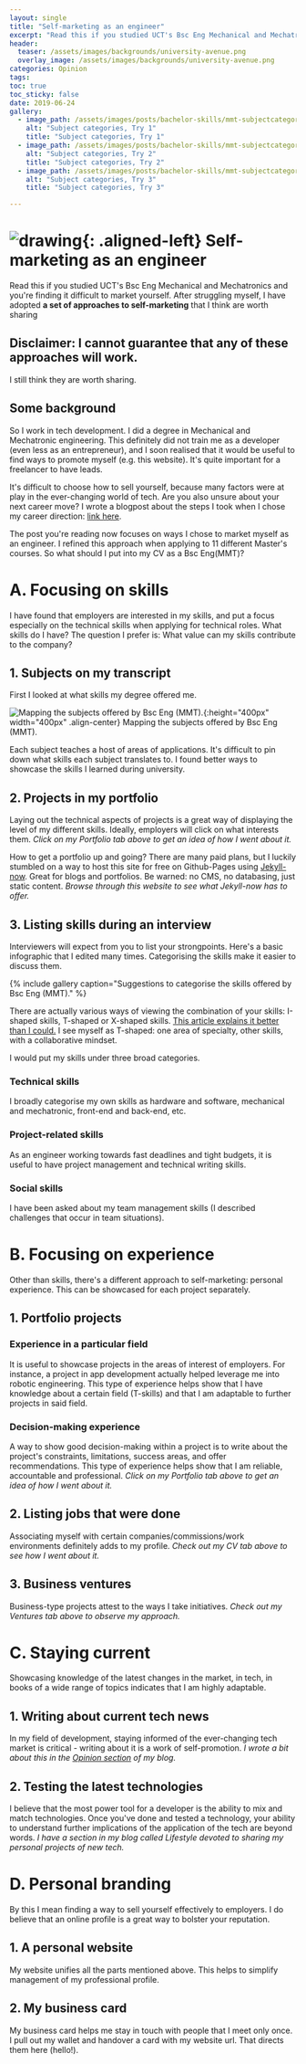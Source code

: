 ```yaml
---
layout: single
title: "Self-marketing as an engineer"
excerpt: "Read this if you studied UCT's Bsc Eng Mechanical and Mechatronics and you're finding it difficult to market yourself."
header:
  teaser: /assets/images/backgrounds/university-avenue.png
  overlay_image: /assets/images/backgrounds/university-avenue.png
categories: Opinion
tags:
toc: true
toc_sticky: false
date: 2019-06-24
gallery:
  - image_path: /assets/images/posts/bachelor-skills/mmt-subjectcategories1.png
    alt: "Subject categories, Try 1"
    title: "Subject categories, Try 1"
  - image_path: /assets/images/posts/bachelor-skills/mmt-subjectcategories2.png
    alt: "Subject categories, Try 2"
    title: "Subject categories, Try 2"
  - image_path: /assets/images/posts/bachelor-skills/mmt-subjectcategories3.png
    alt: "Subject categories, Try 3"
    title: "Subject categories, Try 3"

---
```

# ![drawing](/assets/images/favicon.jpg){: .aligned-left} Self-marketing as an engineer

Read this if you studied UCT's Bsc Eng Mechanical and Mechatronics and you're finding it difficult to market yourself. After struggling myself, I have adopted **a set of approaches to self-marketing** that I think are worth sharing

## Disclaimer: I cannot guarantee that any of these approaches will work.
I still think they are worth sharing.

## Some background

So I work in tech development. I did a degree in Mechanical and Mechatronic engineering. This definitely did not train me as a developer (even less as an entrepreneur), and I soon realised that it would be useful to find ways to promote myself (e.g. this website). It's quite important for a freelancer to have leads.

It's difficult to choose how to sell yourself, because many factors were at play in the ever-changing world of tech. Are you also unsure about your next career move? I wrote a blogpost about the steps I took when I chose my career direction: [link here](https://thomascarstens.github.io/opinion/choice-of-master's/).

The post you're reading now focuses on ways I chose to market myself as an engineer. I refined this approach when applying to 11 different Master's courses. So what should I put into my CV as a Bsc Eng(MMT)?

# A. Focusing on skills
I have found that employers are interested in my skills, and put a focus especially on the technical skills when applying for technical roles. What skills do I have? The question I prefer is: What value can my skills contribute to the company?

## 1. Subjects on my transcript
First I looked at what skills my degree offered me.

![Mapping the subjects offered by Bsc Eng (MMT).](/assets/images/posts/bachelor-skills/mmt-subjectmap.png){:height="400px" width="400px" .align-center}
Mapping the subjects offered by Bsc Eng (MMT).

Each subject teaches a host of areas of applications. It's difficult to pin down what skills each subject translates to. I found better ways to showcase the skills I learned during university.

## 2. Projects in my portfolio
Laying out the technical aspects of projects is a great way of displaying the level of my different skills. Ideally, employers will click on what interests them. _Click on my Portfolio tab above to get an idea of how I went about it._

How to get a portfolio up and going? There are many paid plans, but I luckily stumbled on a way to host this site for free on Github-Pages using [Jekyll-now](https://github.com/barryclark/jekyll-now). Great for blogs and portfolios. Be warned: no CMS, no databasing, just static content. _Browse through this website to see what Jekyll-now has to offer._

## 3. Listing skills during an interview

Interviewers will expect from you to list your strongpoints. Here's a basic infographic that I edited many times. Categorising the skills make it easier to discuss them.

{% include gallery caption="Suggestions to categorise the skills offered by Bsc Eng (MMT)." %}

There are actually various ways of viewing the combination of your skills: I-shaped skills, T-shaped or X-shaped skills. [This article explains it better than I could.](https://trydesignlab.com/blog/how-to-get-hired-understand-if-youre-an-i-t-or-x-s/)
I see myself as T-shaped: one area of specialty, other skills, with a collaborative mindset.

I would put my skills under three broad categories.

### Technical skills
I broadly categorise my own skills as hardware and software, mechanical and mechatronic, front-end and back-end, etc.

### Project-related skills
As an engineer working towards fast deadlines and tight budgets, it is useful to have project management and technical writing skills.

### Social skills
I have been asked about my team management skills (I described challenges that occur in team situations).

# B. Focusing on experience
Other than skills, there's a different approach to self-marketing: personal experience. This can be showcased for each project separately.

## 1. Portfolio projects
### Experience in a particular field
It is useful to showcase projects in the areas of interest of employers. For instance, a project in app development actually helped leverage me into robotic engineering. This type of experience helps show that I have knowledge about a certain field (T-skills) and that I am adaptable to further projects in said field.


### Decision-making experience
A way to show good decision-making within a project is to write about the project's constraints, limitations, success areas, and offer recommendations. This type of experience helps show that I am reliable, accountable and professional. _Click on my Portfolio tab above to get an idea of how I went about it._

## 2. Listing jobs that were done
Associating myself with certain companies/commissions/work environments definitely adds to my profile. _Check out my CV tab above to see how I went about it._

## 3. Business ventures
Business-type projects attest to the ways I take initiatives. _Check out my Ventures tab above to observe my approach._

# C. Staying current
Showcasing knowledge of the latest changes in the market, in tech, in books of a wide range of topics indicates that I am highly adaptable.

## 1. Writing about current tech news
In my field of development, staying informed of the ever-changing tech market is critical - writing about it is a work of self-promotion. _I wrote a bit about this in the [Opinion section](https://thomascarstens.github.io/#opinion) of my blog._

## 2. Testing the latest technologies
I believe that the most power tool for a developer is the ability to mix and match technologies. Once you've done and tested a technology, your ability to understand further implications of the application of the tech are beyond words.
_I have a section in my blog called Lifestyle devoted to sharing my personal projects of new tech._

# D. Personal branding
By this I mean finding a way to sell yourself effectively to employers. I do believe that an online profile is a great way to bolster your reputation.

## 1. A personal website
My website unifies all the parts mentioned above. This helps to simplify management of my professional profile.

## 2. My business card
My business card helps me stay in touch with people that I meet only once. I pull out my wallet and handover a card with my website url. That directs them here (hello!).
